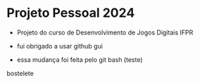 # Projeto Pessoal 2024

- Projeto do curso de Desenvolvimento de Jogos Digitais IFPR

- fui obrigado a usar github gui

- essa mudança foi feita pelo git bash (teste)

bostelete

